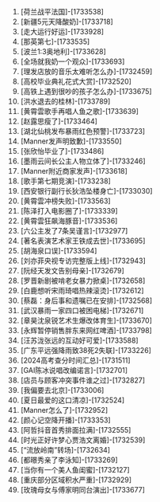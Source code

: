 
1. [荷兰战平法国]-[1733538]
1. [新疆5元天降酸奶]-[1733718]
1. [走大运行好运]-[1733928]
1. [那英第七]-[1733535]
1. [波兰1:3奥地利]-[1733628]
1. [全场就我奶一个观众]-[1733693]
1. [理发店放的音乐太难听怎么办]-[1732459]
1. [高校毕业典礼花式大赏]-[1732520]
1. [高铁上遇到很吵的孩子怎么办]-[1733675]
1. [洪水退去的桂林]-[1733789]
1. [黄霄雲歌手再唱人鱼之歌]-[1733639]
1. [赵露思瘦了]-[1733464]
1. [湖北仙桃发布暴雨红色预警]-[1733723]
1. [Manner发声明致歉]-[1733550]
1. [张欣怡毕业了]-[1733486]
1. [墨雨云间长公主人物立体了]-[1733246]
1. [Manner附近商家发声]-[1733618]
1. [歌手第七期竞演]-[1733238]
1. [西安银行副行长狄浩坠楼身亡]-[1733030]
1. [黄霄雲冲榜失败]-[1733563]
1. [陈泽打入电影圈了]-[1733339]
1. [黄霄雲狂飙海豚音]-[1733536]
1. [六公主发了7条吴谨言]-[1732977]
1. [著名表演艺术家王铁成去世]-[1733695]
1. [胡海泉口误]-[1733594]
1. [刘亦菲央视专访完整版上线]-[1732943]
1. [阮经天发文告别母亲]-[1732679]
1. [罗晋新剧被啃老女暴力掀桌]-[1732658]
1. [白鹿想听宋雨琦唱热辣滚烫]-[1732612]
1. [蔡磊：身后事和遗嘱已在安排]-[1732568]
1. [武汉暴雨一家四口被困电梯]-[1732671]
1. [章昊沈泉锐艺术生爆改体育生]-[1733670]
1. [永辉暂停销售胖东来网红啤酒]-[1733798]
1. [汪苏泷张远的互动好可爱]-[1733588]
1. [广东平远强降雨致38死2失联]-[1733226]
1. [2024高考查分时间汇总]-[1731511]
1. [GAI陈冰说唱改编诺言]-[1732701]
1. [店员与顾客冲突事件谁之过]-[1732827]
1. [我偏要去北京]-[1733006]
1. [夏日最爱的这口清凉]-[1732524]
1. [Manner怎么了]-[1732952]
1. [颜心记空降开播]-[1733353]
1. [阿哲抖音首秀排面拉满]-[1732555]
1. [时光正好许梦心贾浩文离婚]-[1732539]
1. [“流放岭南”转场]-[1732634]
1. [都暻秀亲了李泳知]-[1733269]
1. [当你有一个美人鱼闺蜜]-[1732127]
1. [重庆部分区域积水严重]-[1732929]
1. [玫瑰母女与傅家明同台演出]-[1733677]